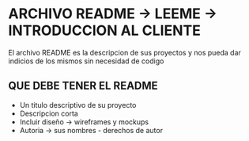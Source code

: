 # ARCHIVO README -> LEEME -> INTRODUCCION AL CLIENTE

<P>El archivo README es la descripcion de sus proyectos y nos pueda dar indicios de los mismos sin necesidad de codigo</P>

## QUE DEBE TENER EL README
- Un titulo descriptivo de su proyecto
- Descripcion corta
- Incluir diseño -> wireframes y mockups
- Autoria -> sus nombres - derechos de autor

